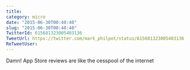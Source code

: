 ```yaml
---
title: 
category: micro
date: "2015-06-30T00:40:40"
slug: "2015-06-30T00:40:40"
TwitterId: 615681323005403136
TweetUrl: https://twitter.com/mark_philpot/status/615681323005403136
ReTweetUser: 
---
```


Damn! App Store reviews are like the cesspool of the internet